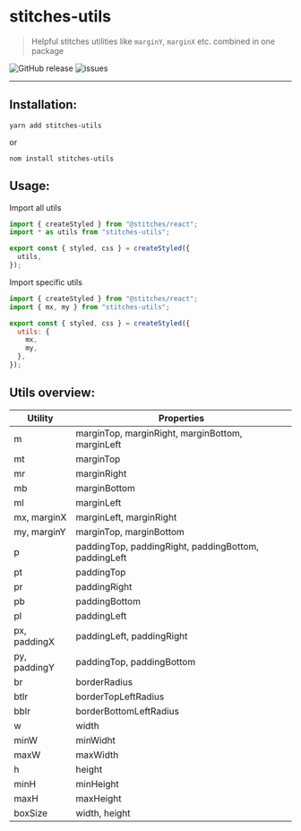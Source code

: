 # stitches-utils

> Helpful stitches utilities like `marginY`, `marginX` etc. combined in one package

![GitHub release](https://img.shields.io/github/release/hauptrolle/stitches-utils.svg) ![issues](https://img.shields.io/github/issues/hauptrolle/stitches-utils)

---

## Installation:

`yarn add stitches-utils`

or

`nom install stitches-utils`

## Usage:

Import all utils

```jsx
import { createStyled } from "@stitches/react";
import * as utils from "stitches-utils";

export const { styled, css } = createStyled({
  utils,
});
```

Import specific utils

```jsx
import { createStyled } from "@stitches/react";
import { mx, my } from "stitches-utils";

export const { styled, css } = createStyled({
  utils: {
    mx,
    my,
  },
});
```

## Utils overview:

| Utility      | Properties                                           |
| ------------ | ---------------------------------------------------- |
| m            | marginTop, marginRight, marginBottom, marginLeft     |
| mt           | marginTop                                            |
| mr           | marginRight                                          |
| mb           | marginBottom                                         |
| ml           | marginLeft                                           |
| mx, marginX  | marginLeft, marginRight                              |
| my, marginY  | marginTop, marginBottom                              |
| p            | paddingTop, paddingRight, paddingBottom, paddingLeft |
| pt           | paddingTop                                           |
| pr           | paddingRight                                         |
| pb           | paddingBottom                                        |
| pl           | paddingLeft                                          |
| px, paddingX | paddingLeft, paddingRight                            |
| py, paddingY | paddingTop, paddingBottom                            |
| br           | borderRadius                                         |
| btlr         | borderTopLeftRadius                                  |
| bblr         | borderBottomLeftRadius                               |
| w            | width                                                |
| minW         | minWidht                                             |
| maxW         | maxWidth                                             |
| h            | height                                               |
| minH         | minHeight                                            |
| maxH         | maxHeight                                            |
| boxSize      | width, height                                        |
